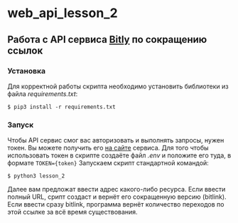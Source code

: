 # web_api_lesson_2
## Работа с API сервиса [Bitly](https://app.bitly.com) по сокращению ссылок

### Установка
Для корректной работы скрипта необходимо установить библиотеки из файла *requirements.txt*:
```
$ pip3 install -r requirements.txt
```

### Запуск
Чтобы API сервис смог вас авторизовать и выполнять запросы, нужен токен. Вы можете получить его [на сайте](https://app.bitly.com/settings/api/) сервиса.
Для того чтобы использовать токен в скрипте создаёте файл *.env* и положите его туда, в формате `TOKEN={token}`
Запускаем скрипт стандартной командой:
```
$ python3 lesson_2
```
Далее вам предложат ввести адрес какого-либо ресурса. Если ввести полный URL, срипт создаст и вернёт его сокращенную версию (bitlink).
Если ввести сразу bitlink, программа вернёт количество переходов по этой ссылке за всё время существования.
